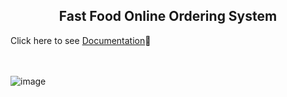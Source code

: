 <h2 align="center"> Fast Food Online Ordering System </h2>

<hr3 align="center"> Click here to see [Documentation](Documentation.pdf)👀</h3>

<br></br>
![image](https://github.com/shiinamars/fast-food-ordering-website/assets/83209654/41ecb91b-76b0-4871-9993-a2c551f2f9b3)
